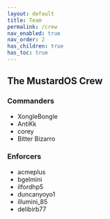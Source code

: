 ```yaml
---
layout: default
title: Team
permalink: /crew
nav_enabled: true
nav_order: 2
has_children: true
has_toc: true
---
```


## The MustardOS Crew

### Commanders

* XongleBongle
* AntiKk
* corey
* Bitter Bizarro

### Enforcers

* acmeplus
* bgelmini
* ilfordhp5
* duncanyoyo1
* illumini_85
* delibirb77
